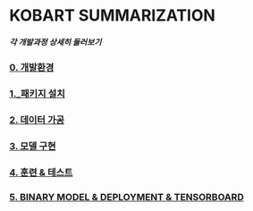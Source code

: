 # KOBART SUMMARIZATION

##### 각 개발과정 상세히 둘러보기

### [0. 개발환경](https://github.com/ChoiSaeyoun/kobart_summarization/blob/main/explain/0_about_folder.ipynb)
### [1._패키지 설치](https://github.com/ChoiSaeyoun/kobart_summarization/blob/main/explain/1_install_package.ipynb)
### [2. 데이터 가공](https://github.com/ChoiSaeyoun/kobart_summarization/blob/main/explain/2_preprocessing_data.ipynb)
### [3. 모델 구현](https://github.com/ChoiSaeyoun/kobart_summarization/blob/main/explain/3_make_model.ipynb)
### [4. 훈련 & 테스트](https://github.com/ChoiSaeyoun/kobart_summarization/blob/main/explain/4_train_and_test.ipynb)
### [5. BINARY MODEL & DEPLOYMENT & TENSORBOARD](https://github.com/ChoiSaeyoun/kobart_summarization/blob/main/explain/5_after_training.ipynb)
